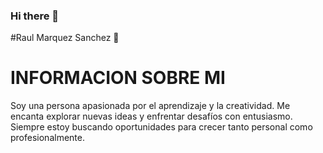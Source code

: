 ### Hi there 👋

<!--
**raulms123/raulms123** is a ✨ _special_ ✨ repository because its `README.md` (this file) appears on your GitHub profile.

Here are some ideas to get you started:

- 🔭 I’m currently working on ...
- 🌱 I’m currently learning ...
- 👯 I’m looking to collaborate on ...
- 🤔 I’m looking for help with ...
- 💬 Ask me about ...
- 📫 How to reach me: ...
- 😄 Pronouns: ...
- ⚡ Fun fact: ...
-->
#Raul Marquez Sanchez 💯
  # INFORMACION SOBRE MI
Soy una persona apasionada por el aprendizaje y la creatividad. Me encanta explorar nuevas ideas y enfrentar desafíos con entusiasmo. Siempre estoy buscando oportunidades para crecer tanto personal como profesionalmente. 








